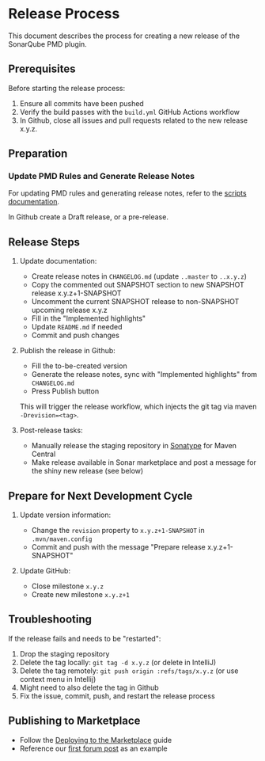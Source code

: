 # Release Process

This document describes the process for creating a new release of the SonarQube PMD plugin.

## Prerequisites

Before starting the release process:

1. Ensure all commits have been pushed
2. Verify the build passes with the `build.yml` GitHub Actions workflow
3. In Github, close all issues and pull requests related to the new release x.y.z.

## Preparation

### Update PMD Rules and Generate Release Notes

For updating PMD rules and generating release notes, refer to the [scripts documentation](scripts/README.md).

In Github create a Draft release, or a pre-release.

## Release Steps

1. Update documentation:
   - Create release notes in `CHANGELOG.md` (update `..master` to `..x.y.z`)
   - Copy the commented out SNAPSHOT section to new SNAPSHOT release x.y.z+1-SNAPSHOT
   - Uncomment the current SNAPSHOT release to non-SNAPSHOT upcoming release x.y.z
   - Fill in the "Implemented highlights"
   - Update `README.md` if needed
   - Commit and push changes

2. Publish the release in Github:
   - Fill the to-be-created version
   - Generate the release notes, sync with "Implemented highlights" from `CHANGELOG.md`
   - Press Publish button

   This will trigger the release workflow, which injects the git tag via maven `-Drevision=<tag>`.

3. Post-release tasks:
   - Manually release the staging repository in [Sonatype](https://oss.sonatype.org/#welcome) for Maven Central
   - Make release available in Sonar marketplace and post a message for the shiny new release (see below)

## Prepare for Next Development Cycle

1. Update version information:
   - Change the `revision` property to `x.y.z+1-SNAPSHOT` in `.mvn/maven.config`
   - Commit and push with the message "Prepare release x.y.z+1-SNAPSHOT"

2. Update GitHub:
   - Close milestone `x.y.z`
   - Create new milestone `x.y.z+1`

## Troubleshooting

If the release fails and needs to be "restarted":
1. Drop the staging repository
2. Delete the tag locally: `git tag -d x.y.z` (or delete in IntelliJ)
3. Delete the tag remotely: `git push origin :refs/tags/x.y.z` (or use context menu in Intellij)
4. Might need to also delete the tag in Github
5. Fix the issue, commit, push, and restart the release process

## Publishing to Marketplace

- Follow the [Deploying to the Marketplace](https://community.sonarsource.com/t/deploying-to-the-marketplace/35236) guide
- Reference our [first forum post](https://community.sonarsource.com/t/new-release-sonar-pmd-plugin-3-4-0/63091) as an example

